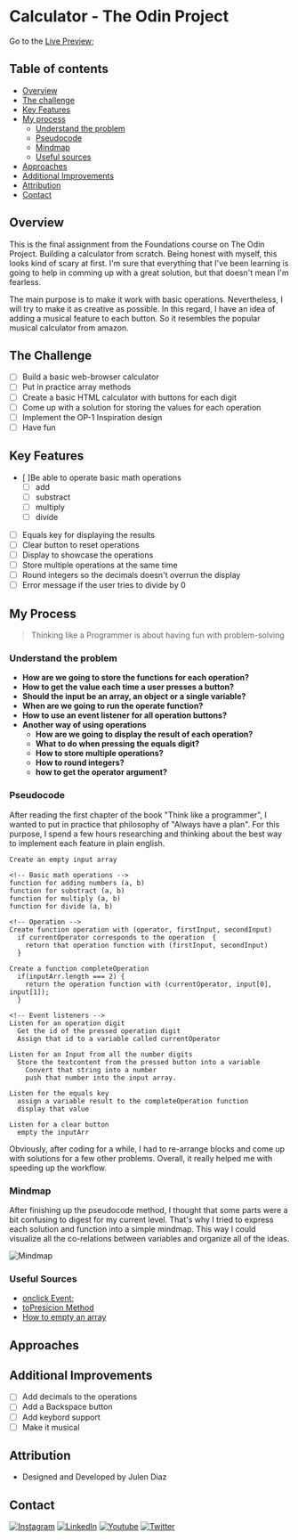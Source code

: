 # Calculator - The Odin Project

<!-- ![Frame 1portadagithub](images/gitportada.png) -->

Go to the [Live Preview](#);

## Table of contents

- [Overview](#overview)
- [The challenge](#the-challenge)
- [Key Features](#key-features)
- [My process](#my-process)
  - [Understand the problem](#understand-the-problem)
  - [Pseudocode](#pseudocode)
  - [Mindmap](#mindmap)
  - [Useful sources](#useful-sources)
- [Approaches](#approaches)
- [Additional Improvements](#additional-improvements)
- [Attribution](#attribution)
- [Contact](#contact)

## Overview

This is the final assignment from the Foundations course on The Odin Project. Building a calculator from scratch. Being honest with myself, this looks kind of scary at first. I'm sure that everything that I've been learning is going to help in comming up with a great solution, but that doesn't mean I'm fearless.

The main purpose is to make it work with basic operations. Nevertheless, I will try to make it as creative as possible. In this regard, I have an idea of adding a musical feature to each button. So it resembles the popular musical calculator from amazon.

## The Challenge

- [ ] Build a basic web-browser calculator
- [ ] Put in practice array methods
- [ ] Create a basic HTML calculator with buttons for each digit
- [ ] Come up with a solution for storing the values for each operation
- [ ] Implement the OP-1 Inspiration design
- [ ] Have fun

## Key Features

- [ ]Be able to operate basic math operations
  - [ ] add
  - [ ] substract
  - [ ] multiply
  - [ ] divide
- [ ] Equals key for displaying the results
- [ ] Clear button to reset operations
- [ ] Display to showcase the operations
- [ ] Store multiple operations at the same time
- [ ] Round integers so the decimals doesn't overrun the display
- [ ] Error message if the user tries to divide by 0

## My Process

> Thinking like a Programmer is about having fun with problem-solving

### Understand the problem

- **How are we going to store the functions for each operation?**
- **How to get the value each time a user presses a button?**
- **Should the input be an array, an object or a single variable?**
- **When are we going to run the operate function?**
- **How to use an event listener for all operation buttons?**
- **Another way of using operations**
  - **How are we going to display the result of each operation?**
  - **What to do when pressing the equals digit?**
  - **How to store multiple operations?**
  - **How to round integers?**
  - **how to get the operator argument?**

### Pseudocode

After reading the first chapter of the book "Think like a programmer", I wanted to put in practice that philosophy of "Always have a plan". For this purpose, I spend a few hours researching and thinking about the best way to implement each feature in plain english.

```
Create an empty input array

<!-- Basic math operations -->
function for adding numbers (a, b)
function for substract (a, b)
function for multiply (a, b)
function for divide (a, b)

<!-- Operation -->
Create function operation with (operator, firstInput, secondInput)
  if currentOperator corresponds to the operation  {
    return that operation function with (firstInput, secondInput)
  }

Create a function completeOperation
  if(inputArr.length === 2) {
    return the operation function with (currentOperator, input[0], input[1]);
  }

<!-- Event listeners -->
Listen for an operation digit
  Get the id of the pressed operation digit
  Assign that id to a variable called currentOperator

Listen for an Input from all the number digits
  Store the textcontent from the pressed button into a variable
    Convert that string into a number
    push that number into the input array.

Listen for the equals key
  assign a variable result to the completeOperation function
  display that value

Listen for a clear button
  empty the inputArr
```

Obviously, after coding for a while, I had to re-arrange blocks and come up with solutions for a few other problems. Overall, it really helped me with speeding up the workflow.

### Mindmap

After finishing up the pseudocode method, I thought that some parts were a bit confusing to digest for my current level. That's why I tried to express each solution and function into a simple mindmap. This way I could visualize all the co-relations between variables and organize all of the ideas.

![Mindmap](#)

### Useful Sources

- [onclick Event](https://www.w3schools.com/jsref/event_onclick.asp);
- [toPresicion Method](https://developer.mozilla.org/en-US/docs/Web/JavaScript/Reference/Global_Objects/Number/toPrecision)
- [How to empty an array](https://stackoverflow.com/questions/1232040/how-do-i-empty-an-array-in-javascript)

## Approaches

## Additional Improvements

- [ ] Add decimals to the operations
- [ ] Add a Backspace button
- [ ] Add keybord support
- [ ] Make it musical

## Attribution

- Designed and Developed by Julen Diaz

## Contact

[<img alt="Instagram" src="https://img.shields.io/badge/julen.dev%20-%23E4405F.svg?&style=for-the-badge&logo=Instagram&logoColor=white"/>](https://www.instagram.com/julen.dev/)
[<img alt="LinkedIn" src="https://img.shields.io/badge/linkedin%20-%230077B5.svg?&style=for-the-badge&logo=linkedin&logoColor=white"/>](https://www.linkedin.com/in/julenfront/)
[<img alt="Youtube" src="https://img.shields.io/badge/julendev%20-%23FF0000.svg?&style=for-the-badge&logo=YouTube&logoColor=white"/>](https://www.youtube.com/channel/UCUoloquxVnnNLFTD8RwthIQ)
[<img alt="Twitter" src="https://img.shields.io/badge/@julendev%20-%231DA1F2.svg?&style=for-the-badge&logo=Twitter&logoColor=white"/>](https://twitter.com/julendev)
